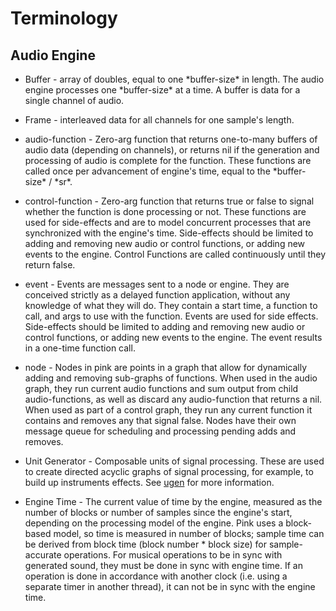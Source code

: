 # Terminology 

## Audio Engine 

* Buffer - array of doubles, equal to one \*buffer-size\* in length.  The audio engine processes one \*buffer-size\* at a time. A buffer is data for a single channel of audio.

* Frame - interleaved data for all channels for one sample's length. 

* audio-function - Zero-arg function that returns one-to-many buffers of audio data (depending on channels), or returns nil if the generation and processing of audio is complete for the function. These functions are called once per advancement of engine's time, equal to the \*buffer-size\* / \*sr\*.  

* control-function - Zero-arg function that returns true or false to signal whether the function is done processing or not. These functions are used for side-effects and are to model concurrent processes that are synchronized with the engine's time. Side-effects should be limited to adding and removing new audio or control functions, or adding new events to the engine.  Control Functions are called continuously until they return false.  

* event - Events are messages sent to a node or engine. They are conceived strictly as a delayed function application, without any knowledge of what they will do.  They contain a start time, a function to call, and args to use with the function. Events are used for side effects. Side-effects should be limited to adding and removing new audio or control functions, or adding new events to the engine. The event results in a one-time function call.  

* node - Nodes in pink are points in a graph that allow for dynamically adding and removing sub-graphs of functions. When used in the audio graph, they run current audio functions and sum output from child audio-functions, as well as discard any audio-function that returns a nil. When used as part of a control graph, they run any current function it contains and removes any that signal false. Nodes have their own message queue for scheduling and processing pending adds and removes.

* Unit Generator - Composable units of signal processing. These are used to create directed acyclic graphs of signal processing, for example, to build up instruments  effects. See [ugen](ugen.md) for more information.  

* Engine Time - The current value of time by the engine, measured as the number of blocks or number of samples since the engine's start, depending on the processing model of the engine. Pink uses a block-based model, so time is measured in number of blocks; sample time can be derived from block time (block number * block size) for sample-accurate operations.  For musical operations to be in sync with generated sound, they must be done in sync with engine time. If an operation is done in accordance with another clock (i.e. using a separate timer in another thread), it can not be in sync with the engine time. 

